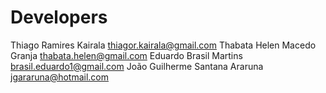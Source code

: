 Developers
============

Thiago Ramires Kairala <thiagor.kairala@gmail.com>
Thabata Helen Macedo Granja <thabata.helen@gmail.com>
Eduardo Brasil Martins <brasil.eduardo1@gmail.com>
João Guilherme Santana Araruna <jgararuna@hotmail.com>
